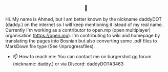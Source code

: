 <div align="center">
  
<a class="img-box lightbox">
    <img src="https://i.ibb.co/grCNZJk/profilepic.png" alt="" />
</a>

### 👋

<div align="left">

Hi. My name is Ahmed, but I am better known by the nickname daddyDOT (daddy.) on the internet so I will keep mentioning it istead of my real name.
Currently I'm working as a contributor to open.mp (open multiplayer) organisation (https://open.mp).
I'm contributing to wiki and homepage by translating the pages into Bosnian but also converting some .pdf files to MarkDown file type (See \inprogressfiles).

- 📫 How to reach me: You can contact me on burgershot.gg forum (nickname: daddy.) or via Discord: daddyDOT#3463
